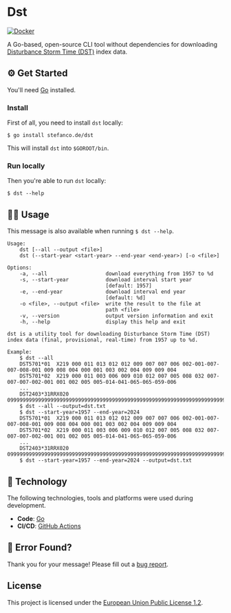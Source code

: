 # Dst

[![Docker](../../actions/workflows/docker.yml/badge.svg)](../../actions/workflows/docker.yml)

A Go-based, open-source CLI tool without dependencies for downloading [Disturbance Storm Time (DST)](https://wdc.kugi.kyoto-u.ac.jp/dstdir/index.html) index data.

## ⚙️ Get Started

You'll need [Go](https://go.dev) installed.

### Install

First of all, you need to install `dst` locally:

```shell
$ go install stefanco.de/dst
```

This will install `dst` into `$GOROOT/bin`.

### Run locally

Then you're able to run `dst` locally:

```shell
$ dst --help
```

## 👨‍💻 Usage

This message is also available when running `$ dst --help`.

```text
Usage:
    dst [--all --output <file>]
    dst (--start-year <start-year> --end-year <end-year>) [-o <file>]

Options:
    -a, --all                   download everything from 1957 to %d 
    -s, --start-year            download interval start year 
                                [default: 1957]
    -e, --end-year              download interval end year 
                                [default: %d]
    -o <file>, --output <file>  write the result to the file at 
                                path <file>
    -v, --version               output version information and exit
    -h, --help                  display this help and exit

dst is a utility tool for downloading Disturbance Storm Time (DST) 
index data (final, provisional, real-time) from 1957 up to %d.

Example:
    $ dst --all
    DST5701*01  X219 000 011 013 012 012 009 007 007 006 002-001-007-007-008-001 009 008 004 000 001 003 002 004 009 009 004
    DST5701*02  X219 000 011 003 006 009 010 012 007 005 008 032 007-007-007-002-001 001 002 005 005-014-041-065-065-059-006
    ...
    DST2403*31RRX020   09999999999999999999999999999999999999999999999999999999999999999999999999999999999999999999999999999
    $ dst --all --output=dst.txt
    $ dst --start-year=1957 --end-year=2024
    DST5701*01  X219 000 011 013 012 012 009 007 007 006 002-001-007-007-008-001 009 008 004 000 001 003 002 004 009 009 004
    DST5701*02  X219 000 011 003 006 009 010 012 007 005 008 032 007-007-007-002-001 001 002 005 005-014-041-065-065-059-006
    ...
    DST2403*31RRX020   09999999999999999999999999999999999999999999999999999999999999999999999999999999999999999999999999999
    $ dst --start-year=1957 --end-year=2024 --output=dst.txt
```

## 🔨 Technology

The following technologies, tools and platforms were used during development.

- **Code**: [Go](https://go.dev)
- **CI/CD**: [GitHub Actions](https://github.com/actions)

## 👷‍ Error Found?

Thank you for your message! Please fill out a [bug report](../../issues/new?assignees=&labels=&template=bug_report.md&title=).

## License

This project is licensed under the [European Union Public License 1.2](https://choosealicense.com/licenses/eupl-1.2/).